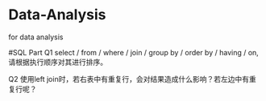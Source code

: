 # Data-Analysis
for data analysis

#SQL Part
Q1
select / from / where / join / group by / order by / having / on, 请根据执行顺序对其进行排序。

Q2
使用left join时，若右表中有重复行，会对结果造成什么影响？若左边中有重复行呢？

